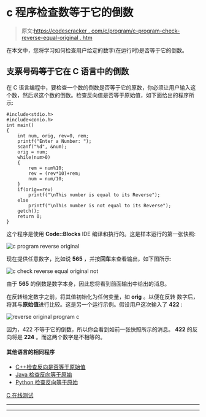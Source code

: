 # c 程序检查数等于它的倒数

> 原文:[https://codescracker . com/c/program/c-program-check-reverse-equal-original . htm](https://codescracker.com/c/program/c-program-check-reverse-equal-original.htm)

在本文中，您将学习如何检查用户给定的数字(在运行时)是否等于它的倒数。

## 支票号码等于它在 C 语言中的倒数

在 C 语言编程中，要检查一个数的倒数是否等于它的原数，你必须让用户输入这个数，然后求这个数的倒数。检查反向值是否等于原始值，如下面给出的程序所示:

```
#include<stdio.h>
#include<conio.h>
int main()
{
    int num, orig, rev=0, rem;
    printf("Enter a Number: ");
    scanf("%d", &num);
    orig = num;
    while(num>0)
    {
        rem = num%10;
        rev = (rev*10)+rem;
        num = num/10;
    }
    if(orig==rev)
        printf("\nThis number is equal to its Reverse");
    else
        printf("\nThis number is not equal to its Reverse");
    getch();
    return 0;
}
```

这个程序是使用 **Code::Blocks** IDE 编译和执行的。这是样本运行的第一张快照:

![c program reverse original](../Images/85f3b37be095d36b6045ae9e8a47c107.png)

现在提供任意数字，比如说 **565** ，并按**回车**来查看输出，如下图所示:

![c check reverse equal original not](../Images/6dfd8da6e2e3784dd68f1bf3eb57e8c7.png)

由于 **565** 的倒数是数字本身，因此您将看到前面输出中给出的消息。

在反转给定数字之前，将其值初始化为任何变量，如 **orig** 。以便在反转 数字后，将其与**原始值**进行比较。这是另一个运行示例。假设用户这次输入了 **422** :

![reverse original program c](../Images/d38e096f12f955e3e2036433a456164c.png)

因为，422 不等于它的倒数，所以你会看到如前一张快照所示的消息。 **422** 的反向将是 **224** 。而这两个数字是不相等的。

#### 其他语言的相同程序

*   [C++检查反向是否等于原始值](/cpp/program/cpp-program-check-reverse-equal-original.htm)
*   [Java 检查反向等于原始](/java/program/java-program-check-reverse-equal-original.htm)
*   [Python 检查反向等于原始](/python/program/python-program-check-reverse-equal-original.htm)

[C 在线测试](/exam/showtest.php?subid=2)

* * *

* * *